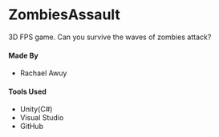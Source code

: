 # ZombiesAssault
3D FPS game.
Can you survive the waves of zombies attack?

<!-- #### Play --> 
<!-- <ul>
  <li><strong><a href="https://rachaelawuy.github.io/ZombiesAssault/index.html" target="_blank" rel="noopener noreferrer">PLAY(WEB)</a></strong></li>
</ul> --> 

<!-- #### Controls
Drag the circle and adjust the angle to launch the bird --> 

#### Made By
<ul>
  <li>Rachael Awuy</li>
</ul>

#### Tools Used
<ul>
  <li>Unity(C#)</li>
  <li>Visual Studio</li>
  <li>GitHub</li>
</ul>
